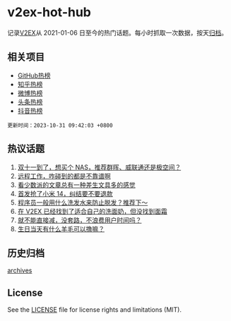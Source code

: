 # v2ex-hot-hub

 记录[V2EX](https://www.v2ex.com/)从 2021-01-06 日至今的热门话题。每小时抓取一次数据，按天[归档](archives)。
 
 ## 相关项目

- [GitHub热榜](https://github.com/lonnyzhang423/github-hot-hub)
- [知乎热榜](https://github.com/lonnyzhang423/zhihu-hot-hub)
- [微博热榜](https://github.com/lonnyzhang423/weibo-hot-hub)
- [头条热榜](https://github.com/lonnyzhang423/toutiao-hot-hub)
- [抖音热榜](https://github.com/lonnyzhang423/douyin-hot-hub)


 `更新时间：2023-10-31 09:42:03 +0800`

## 热议话题

1. [双十一到了，想买个 NAS，推荐群晖、威联通还是极空间？](https://www.v2ex.com/t/986583)
1. [远程工作，咋碰到的都是不靠谱啊](https://www.v2ex.com/t/986618)
1. [看少数派的文章总有一种差生文具多的感觉](https://www.v2ex.com/t/986596)
1. [首发抢了小米 14，纠结要不要退款](https://www.v2ex.com/t/986659)
1. [程序员一般用什么洗发水来防止脱发？推荐下～](https://www.v2ex.com/t/986604)
1. [在 V2EX 已经找到了适合自己的洗面奶，但没找到面霜](https://www.v2ex.com/t/986665)
1. [就不能直接减，没套路，不浪费用户时间吗？](https://www.v2ex.com/t/986605)
1. [生日当天有什么羊毛可以撸嘛？](https://www.v2ex.com/t/986664)

## 历史归档

[archives](archives)

## License

See the [LICENSE](LICENSE) file for license rights and limitations (MIT).
